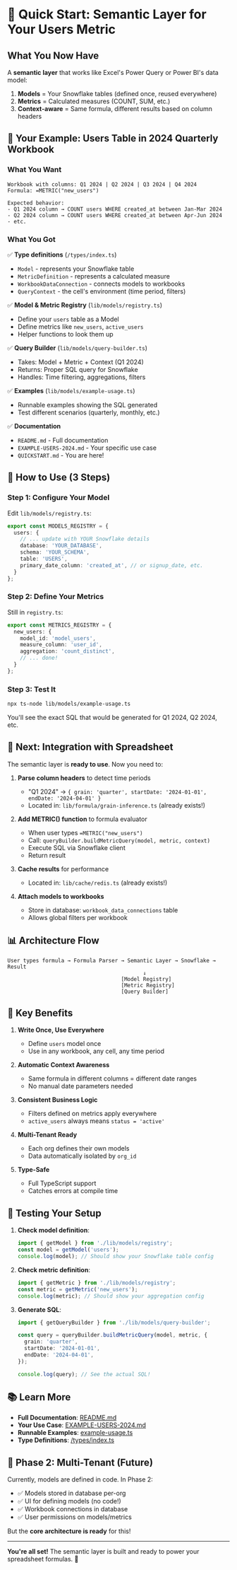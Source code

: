 # 🚀 Quick Start: Semantic Layer for Your Users Metric

## What You Now Have

A **semantic layer** that works like Excel's Power Query or Power BI's data model:

1. **Models** = Your Snowflake tables (defined once, reused everywhere)
2. **Metrics** = Calculated measures (COUNT, SUM, etc.)
3. **Context-aware** = Same formula, different results based on column headers

## 📝 Your Example: Users Table in 2024 Quarterly Workbook

### What You Want

```
Workbook with columns: Q1 2024 | Q2 2024 | Q3 2024 | Q4 2024
Formula: =METRIC("new_users")

Expected behavior:
- Q1 2024 column → COUNT users WHERE created_at between Jan-Mar 2024
- Q2 2024 column → COUNT users WHERE created_at between Apr-Jun 2024
- etc.
```

### What You Got

✅ **Type definitions** (`/types/index.ts`)
- `Model` - represents your Snowflake table
- `MetricDefinition` - represents a calculated measure
- `WorkbookDataConnection` - connects models to workbooks
- `QueryContext` - the cell's environment (time period, filters)

✅ **Model & Metric Registry** (`lib/models/registry.ts`)
- Define your `users` table as a Model
- Define metrics like `new_users`, `active_users`
- Helper functions to look them up

✅ **Query Builder** (`lib/models/query-builder.ts`)
- Takes: Model + Metric + Context (Q1 2024)
- Returns: Proper SQL query for Snowflake
- Handles: Time filtering, aggregations, filters

✅ **Examples** (`lib/models/example-usage.ts`)
- Runnable examples showing the SQL generated
- Test different scenarios (quarterly, monthly, etc.)

✅ **Documentation**
- `README.md` - Full documentation
- `EXAMPLE-USERS-2024.md` - Your specific use case
- `QUICKSTART.md` - You are here!

## 🎯 How to Use (3 Steps)

### Step 1: Configure Your Model

Edit `lib/models/registry.ts`:

```typescript
export const MODELS_REGISTRY = {
  users: {
    // ... update with YOUR Snowflake details
    database: 'YOUR_DATABASE',
    schema: 'YOUR_SCHEMA',
    table: 'USERS',
    primary_date_column: 'created_at', // or signup_date, etc.
  }
};
```

### Step 2: Define Your Metrics

Still in `registry.ts`:

```typescript
export const METRICS_REGISTRY = {
  new_users: {
    model_id: 'model_users',
    measure_column: 'user_id',
    aggregation: 'count_distinct',
    // ... done!
  }
};
```

### Step 3: Test It

```bash
npx ts-node lib/models/example-usage.ts
```

You'll see the exact SQL that would be generated for Q1 2024, Q2 2024, etc.

## 🔌 Next: Integration with Spreadsheet

The semantic layer is **ready to use**. Now you need to:

1. **Parse column headers** to detect time periods
   - "Q1 2024" → `{ grain: 'quarter', startDate: '2024-01-01', endDate: '2024-04-01' }`
   - Located in: `lib/formula/grain-inference.ts` (already exists!)

2. **Add METRIC() function** to formula evaluator
   - When user types `=METRIC("new_users")`
   - Call: `queryBuilder.buildMetricQuery(model, metric, context)`
   - Execute SQL via Snowflake client
   - Return result

3. **Cache results** for performance
   - Located in: `lib/cache/redis.ts` (already exists!)

4. **Attach models to workbooks**
   - Store in database: `workbook_data_connections` table
   - Allows global filters per workbook

## 📊 Architecture Flow

```
User types formula → Formula Parser → Semantic Layer → Snowflake → Result
                                           ↓
                                    [Model Registry]
                                    [Metric Registry]
                                    [Query Builder]
```

## 🌟 Key Benefits

1. **Write Once, Use Everywhere**
   - Define `users` model once
   - Use in any workbook, any cell, any time period

2. **Automatic Context Awareness**
   - Same formula in different columns = different date ranges
   - No manual date parameters needed

3. **Consistent Business Logic**
   - Filters defined on metrics apply everywhere
   - `active_users` always means `status = 'active'`

4. **Multi-Tenant Ready**
   - Each org defines their own models
   - Data automatically isolated by `org_id`

5. **Type-Safe**
   - Full TypeScript support
   - Catches errors at compile time

## 🐛 Testing Your Setup

1. **Check model definition**:
   ```typescript
   import { getModel } from './lib/models/registry';
   const model = getModel('users');
   console.log(model); // Should show your Snowflake table config
   ```

2. **Check metric definition**:
   ```typescript
   import { getMetric } from './lib/models/registry';
   const metric = getMetric('new_users');
   console.log(metric); // Should show your aggregation config
   ```

3. **Generate SQL**:
   ```typescript
   import { getQueryBuilder } from './lib/models/query-builder';

   const query = queryBuilder.buildMetricQuery(model, metric, {
     grain: 'quarter',
     startDate: '2024-01-01',
     endDate: '2024-04-01',
   });

   console.log(query); // See the actual SQL!
   ```

## 📚 Learn More

- **Full Documentation**: [README.md](./README.md)
- **Your Use Case**: [EXAMPLE-USERS-2024.md](./EXAMPLE-USERS-2024.md)
- **Runnable Examples**: [example-usage.ts](./example-usage.ts)
- **Type Definitions**: [/types/index.ts](/types/index.ts)

## 🤝 Phase 2: Multi-Tenant (Future)

Currently, models are defined in code. In Phase 2:

- ✅ Models stored in database per-org
- ✅ UI for defining models (no code!)
- ✅ Workbook connections in database
- ✅ User permissions on models/metrics

But the **core architecture is ready** for this!

---

**You're all set!** The semantic layer is built and ready to power your spreadsheet formulas. 🎉
